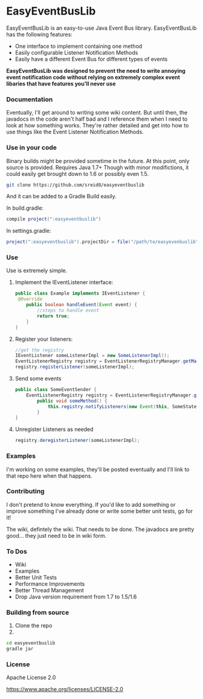 # EasyEventBusLib

EasyEventBusLib is an easy-to-use Java Event Bus library. EasyEventBusLib has the following features:
  - One interface to implement containing one method
  - Easily configurable Listener Notification Methods
  - Easily have a different Event Bus for different types of events

**EasyEventBusLib was designed to prevent the need to write annoying event notification code without relying on extremely complex event libaries that have features you'll never use**

### Documentation
Eventually, I'll get around to writing some wiki content. But until then, the javadocs in the code aren't half bad and I reference them when I need to look at how something works. They're rather detailed and get into how to use things like the Event Listener Notification Methods.

### Use in your code

Binary builds might be provided sometime in the future. At this point, only source is provided. Requires Java 1.7+ Though with minor modifictions, it could easily get brought down to 1.6 or possibly even 1.5.

```sh
git clone https://github.com/sreid8/easyeventbuslib
```
And it can be added to a Gradle Build easily.

In build.gradle:
```gradle
compile project(":easyeventbuslib")
```

In settings.gradle:
```gradle
project(":easyeventbuslib").projectDir = file("/path/to/easyevenbuslib")
```
### Use

Use is extremely simple.

1. Implement the IEventListener interface:

	```java
	public class Example implements IEventListener {
   	 @Override
    	public boolean handleEvent(Event event) {
        	//steps to handle event
        	return true;
    	}
	}
	```
2. Register your listeners:
	
	```java
	//get the registry
	IEventListener someListenerImpl = new SomeListenerImpl();
	EventListenerRegistry registry = EventListenerRegistryManager.getManager().getRegistry("regID");
	registry.registerListener(someListenerImpl);
	```
3. Send some events
	
	```java
	public class SomeEventSender {
    	EventListenerRegistry registry = EventListenerRegistryManager.getRegistry("regID");
    		public void someMethod() {
        		this.registry.notifyListeners(new Event(this, SomeStateEnum.THIS_STATE));
    		}
	}
	```
4. Unregister Listeners as needed

	```java
	registry.deregisterListener(someListenerImpl);
	```

### Examples
I'm working on some examples, they'll be posted eventually and I'll link to that repo here when that happens.

### Contributing

I don't pretend to know everything. If you'd like to add something or improve something I've already done or write some better unit tests, go for it!

The wiki, defintely the wiki. That needs to be done. The javadocs are pretty good... they just need to be in wiki form.

### To Dos
- Wiki
- Examples
- Better Unit Tests
- Performance Improvements
- Better Thread Management
- Drop Java version requirement from 1.7 to 1.5/1.6

### Building from source
1. Clone the repo
2. 
```sh
cd easyeventbuslib
gradle jar
```

### License

Apache License 2.0

https://www.apache.org/licenses/LICENSE-2.0
